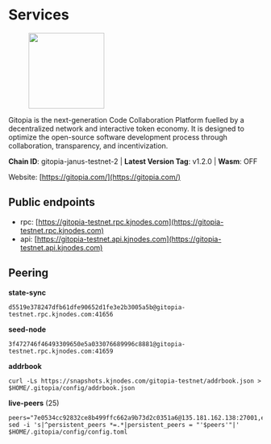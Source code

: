 # Services

<figure><img src="https://raw.githubusercontent.com/kj89/testnet_manuals/main/pingpub/logos/gitopia.png" width="150" alt=""><figcaption></figcaption></figure>

Gitopia is the next-generation Code Collaboration Platform fuelled by  a decentralized network and interactive token economy. It is designed  to optimize the open-source software development process through  collaboration, transparency, and incentivization.

**Chain ID**: gitopia-janus-testnet-2 | **Latest Version Tag**: v1.2.0 | **Wasm**: OFF

Website: [https://gitopia.com/](https://gitopia.com/)


## Public endpoints

* rpc: [https://gitopia-testnet.rpc.kjnodes.com](https://gitopia-testnet.rpc.kjnodes.com)
* api: [https://gitopia-testnet.api.kjnodes.com](https://gitopia-testnet.api.kjnodes.com)

## Peering

**state-sync**

```
d5519e378247dfb61dfe90652d1fe3e2b3005a5b@gitopia-testnet.rpc.kjnodes.com:41656
```

**seed-node**

```
3f472746f46493309650e5a033076689996c8881@gitopia-testnet.rpc.kjnodes.com:41659
```

**addrbook**
```
curl -Ls https://snapshots.kjnodes.com/gitopia-testnet/addrbook.json > $HOME/.gitopia/config/addrbook.json
```

**live-peers** (25)
```
peers="7e0534cc92832ce8b499ffc662a9b73d2c0351a6@135.181.162.138:27001,e87b6771feff9f3c41e23a7c1e42b507345505fb@194.34.232.99:26656,3e5ba61e8481c6c71d3f2cc022dd6671ed7cacf8@65.21.170.3:41656,527c0753c83a5a89f5b51f50151b51a0d8638f7e@113.30.189.23:26656,c820e754c56b5455d64ab7685730c44a936d0833@154.38.165.129:26656,76895e84873db23aa366296acc6900e1dd980f43@195.201.237.185:22656,d159db085278927848c98b185b5871bf265669d9@185.250.36.169:41656,c312c6018fb7bb88bd73e03337e0bac4cfd7650b@82.208.20.196:26656,7d12df9de0cf5bff6148629897c3eb2d8589756b@65.109.84.215:60956,674a5a8d8f2a0815601bed562c46c060aa8ec075@65.109.70.4:60956,1989ced6b71ce676a5ab4d0586d85e38fd41fbd2@136.243.88.91:7070,a47375da7f790427c69103d363e4f8de4a6acfac@5.199.143.159:36656,ed9e3ea0d633fa27690f5d4db039403bbb1aeba8@165.22.214.209:26656,fe7af0c284fac131aa66448fafcc89e7f8298274@49.12.33.189:26656,a5369601c7a7e44a5fdc893540d706c87a48a58c@185.197.251.195:41656,bb6f0d3c55a6834037d545159869388bc498a5c7@144.76.90.130:27656,7a1c9ad925788a1811340b88068d6750c4511714@194.163.140.239:41656,61f824be9bdfe9a73b55ad162a9ed0bfe9121bbe@38.242.147.76:26656,cf31f6db36843f04675d694e6d79874d6acc3331@38.242.208.177:26656,481189b7e246f6c824a969482446c49abbfe76b8@161.97.172.147:26656,1d3bb209dfc7fe953fb8fa37774bab34016dd75c@185.245.183.85:26656,f6eeb6fa84ec13380f420af84fc293d00ad614ad@185.202.223.189:41656,5636d16da0732c451f4bb7fdc9be639b879c24d9@142.93.153.195:41656,5171aad5f862d474b36fc8049be3339068c96cc9@165.232.151.144:26656,7da6c90fe420bca73b5274884236134acf49d565@35.168.32.254:26656"
sed -i 's|^persistent_peers *=.*|persistent_peers = "'$peers'"|' $HOME/.gitopia/config/config.toml
```
